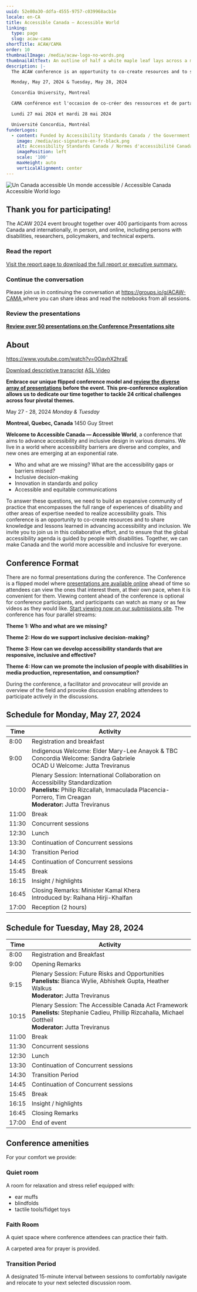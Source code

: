 ```yaml
---
uuid: 52e80a30-ddfa-4555-9757-c039968acb1e
locale: en-CA
title: Accessible Canada — Accessible World
linking:
  type: page
  slug: acaw-cama
shortTitle: ACAW/CAMA
order: 10
thumbnailImage: /media/acaw-logo-no-words.png
thumbnailAltText: An outline of half a white maple leaf lays across a multi-coloured sphere.
description: |-
  The ACAW conference is an opportunity to co-create resources and to share knowledge and lessons learned in advancing accessibility and inclusion.

  Monday, May 27, 2024 & Tuesday, May 28, 2024

  Concordia University, Montreal

  CAMA conférence est l'occasion de co-créer des ressources et de partager les connaissances et les enseignements tirés de l'avancement de l'accessibilité et de l'inclusion.

  Lundi 27 mai 2024 et mardi 28 mai 2024

  Université Concordia, Montréal
funderLogos:
  - content: Funded by Accessibility Standards Canada / the Government of Canada.
    image: /media/asc-signature-en-fr-black.png
    alt: Accessibility Standards Canada / Normes d'accessibilité Canada
    imagePosition: left
    scale: '100'
    maxHeight: auto
    verticalAlignment: center
---
```

![Un Canada accessible Un monde accessible / Accessible Canada Accessible World logo](/media/acaw-cama%20logo.jpeg)

## Thank you for participating!

The ACAW 2024 event brought together over 400 participants from across Canada and internationally, in person, and online, including persons with disabilities, researchers, policymakers, and technical experts. 

### Read the report

[Visit the report page to download the full report or executive summary.](https://idrc.ocadu.ca/projects/acaw-cama/report/)

### Continue the conversation

Please join us in continuing the conversation at  [https://groups.io/g/ACAW-CAMA ](https://groups.io/g/ACAW-CAMA)where you can share ideas and read the notebooks from all sessions. 

### Review the presentations

[**Review over 50 presentations on the Conference Presentations site**](https://acaw-cama.idrc.ocadu.ca/en/)

## **About**

<https://www.youtube.com/watch?v=0OavhX2hraE>

[Download descriptive transcript](https://idrc.cachefly.net/acaw-cama/home/accessible-canada-accessible-world-transcript2-en.docx) [ASL Video](https://youtu.be/v38jv-OpPkU)

**Embrace our unique flipped conference model and&#32;[review the diverse array of presentations](https://acaw-cama.idrc.ocadu.ca/en/)&#32;before the event. This pre-conference exploration allows us to dedicate our time together to tackle 24 critical challenges across four pivotal themes.**

May 27 - 28, 2024
_Monday & Tuesday_

**Montreal, Quebec, Canada**
1450 Guy Street

**Welcome to Accessible Canada — Accessible World**, a conference that aims to advance accessibility and inclusive design in various domains. We live in a world where accessibility barriers are diverse and complex, and new ones are emerging at an exponential rate. 

- Who and what are we missing? What are the accessibility gaps or barriers missed?
- Inclusive decision-making
- Innovation in standards and policy  
- Accessible and equitable communications

To answer these questions, we need to build an expansive community of practice that encompasses the full range of experiences of disability and other areas of expertise needed to realize accessibility goals. This conference is an opportunity to co-create resources and to share knowledge and lessons learned in advancing accessibility and inclusion. We invite you to join us in this collaborative effort, and to ensure that the global accessibility agenda is guided by people with disabilities. Together, we can make Canada and the world more accessible and inclusive for everyone.

## Conference Format

There are no formal presentations during the conference. The Conference is a flipped model where [presentations are available online](https://acaw-cama.idrc.ocadu.ca/en/) ahead of time so attendees can view the ones that interest them, at their own pace, when it is convenient for them. Viewing content ahead of the conference is optional for conference participants, and participants can watch as many or as few videos as they would like. [Start viewing now on our submissions site](https://acaw-cama.idrc.ocadu.ca/en/). The conference has four parallel streams:

**Theme 1: Who and what are we missing?**

**Theme 2: How do we support inclusive decision-making?**

**Theme 3: How can we develop accessibility standards that are responsive, inclusive and effective?**

**Theme 4: How can we promote the inclusion of people with disabilities in media production, representation, and consumption?**

During the conference, a facilitator and provocateur will provide an overview of the field and provoke discussion enabling attendees to participate actively in the discussions.

## Schedule for Monday, May 27, 2024

| Time | Activity |
| --- | --- |
| 8:00 | Registration and breakfast |
| 9:00 | Indigenous Welcome: Elder Mary-Lee Anayok & TBC<br>Concordia Welcome: Sandra Gabriele<br>OCAD U Welcome: Jutta Treviranus |
| 10:00 | Plenary Session: International Collaboration on Accessibility Standardization<br>**Panelists:** Philip Rizcallah, Inmaculada Placencia-Porrero, Tim Creagan<br>**Moderator:** Jutta Treviranus |
| 11:00 | Break |
| 11:30 | Concurrent sessions |
| 12:30 | Lunch |
| 13:30 | Continuation of Concurrent sessions |
| 14:30 | Transition Period |
| 14:45 | Continuation of Concurrent sessions |
| 15:45 | Break |
| 16:15 | Insight / highlights |
| 16:45 | Closing Remarks: Minister Kamal Khera<br>Introduced by: Raihana Hirji-Khalfan |
| 17:00 | Reception (2 hours) |

## Schedule for Tuesday, May 28, 2024

| Time | Activity |
| --- | --- |
| 8:00 | Registration and Breakfast |
| 9:00 | Opening Remarks |
| 9:15 | Plenary Session: Future Risks and Opportunities<br>**Panelists:** Bianca Wylie, Abhishek Gupta, Heather Walkus<br>**Moderator:** Jutta Treviranus |
| 10:15 | Plenary Session: The Accessible Canada Act Framework<br>**Panelists:** Stephanie Cadieu, Phillip Rizcahalla, Michael Gottheil<br>**Moderator:** Jutta Treviranus |
| 11:00 | Break |
| 11:30 | Concurrent sessions |
| 12:30 | Lunch |
| 13:30 | Continuation of Concurrent sessions |
| 14:30 | Transition Period |
| 14:45 | Continuation of Concurrent sessions |
| 15:45 | Break |
| 16:15 | Insight / highlights |
| 16:45 | Closing Remarks |
| 17:00 | End of event |

## Conference amenities

For your comfort we provide: 

### Quiet room

A room for relaxation and stress relief equipped with:

- ear muffs
-  blindfolds
- tactile tools/fidget toys

### Faith Room

A quiet space where conference attendees can practice their faith.

A carpeted area for prayer is provided.

### Transition Period

A designated 15-minute interval between sessions to comfortably navigate and relocate to your next selected discussion room.
